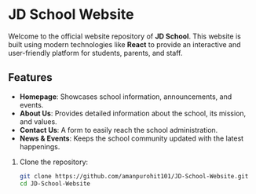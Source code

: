 # JD School Website

Welcome to the official website repository of **JD School**. This website is built using modern technologies like **React** to provide an interactive and user-friendly platform for students, parents, and staff.

## Features

- **Homepage**: Showcases school information, announcements, and events.
- **About Us**: Provides detailed information about the school, its mission, and values.
- **Contact Us**: A form to easily reach the school administration.
- **News & Events**: Keeps the school community updated with the latest happenings.




1. Clone the repository:
   ```bash
   git clone https://github.com/amanpurohit101/JD-School-Website.git
   cd JD-School-Website
